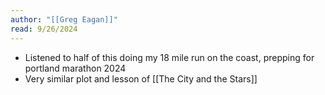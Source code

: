 ```yaml
---
author: "[[Greg Eagan]]"
read: 9/26/2024
---
```

- Listened to half of this doing my 18 mile run on the coast, prepping for portland marathon 2024
- Very similar plot and lesson of [[The City and the Stars]]